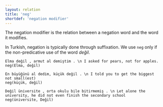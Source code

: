 ```yaml
---
layout: relation
title: 'neg'
shortdef: 'negation modifier'
---
```


The negation modifier is the relation between a negation word and the word it modifies.

In Turkish, negation is typically done through suffixation.
We use `neg` only if the non-predicative use of  the word _değil_.

~~~ sdparse
Elma değil , armut al demiştim . \n I asked for pears, not for apples.
neg(Elma, değil)
~~~

~~~ sdparse
En büyüğünü al dedim, küçük değil . \n I told you to get the biggest
not small(est)
neg(küçük, değil)
~~~


~~~ sdparse
Değil üniversite , orta okulu bile bitirmemiş . \n Let alone the university, he did not even finish the secondary school
neg(üniversite, Değil)
~~~
